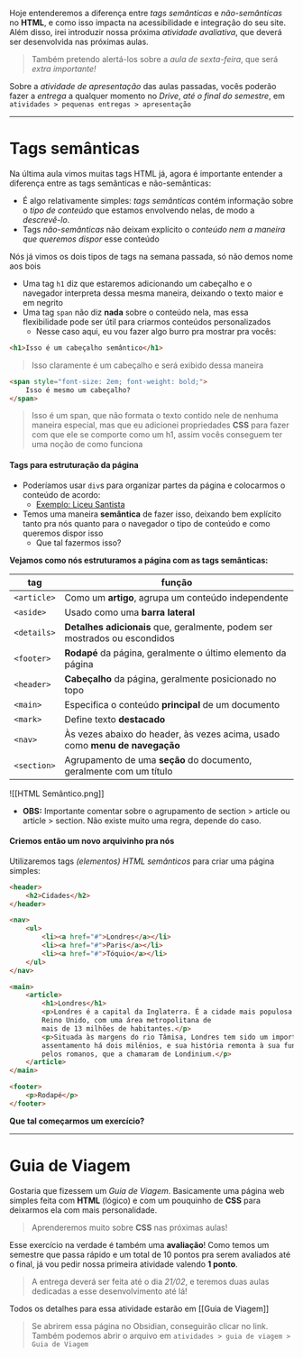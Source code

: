 
Hoje entenderemos a diferença entre *tags semânticas* e *não-semânticas* no **HTML**, e como isso impacta na acessibilidade e integração do seu site. Além disso, irei introduzir nossa próxima *atividade avaliativa*, que deverá ser desenvolvida nas próximas aulas.

> Também pretendo alertá-los sobre a *aula de sexta-feira*, que será *extra importante!*

Sobre a *atividade de apresentação* das aulas passadas, vocês poderão fazer a *entrega* a qualquer momento no *Drive*, *até o final do semestre*, em `atividades > pequenas entregas > apresentação`

---

# Tags semânticas

Na última aula vimos muitas tags HTML já, agora é importante entender a diferença entre as tags semânticas e não-semânticas:

 - É algo relativamente simples: *tags semânticas* contém informação sobre o *tipo de conteúdo* que estamos envolvendo nelas, de modo a *descrevê-lo*.
- Tags *não-semânticas* não deixam explícito o *conteúdo nem a maneira que queremos dispor* esse conteúdo

Nós já vimos os dois tipos de tags na semana passada, só não demos nome aos bois
- Uma tag `h1` diz que estaremos adicionando um cabeçalho e o navegador interpreta dessa mesma maneira, deixando o texto maior e em negrito
- Uma tag `span` não diz **nada** sobre o conteúdo nela, mas essa flexibilidade pode ser útil para criarmos conteúdos personalizados
	- Nesse caso aqui, eu vou fazer algo burro pra mostrar pra vocês:

```html
<h1>Isso é um cabeçalho semântico</h1>
```
> Isso claramente é um cabeçalho e será exibido dessa maneira
```html
<span style="font-size: 2em; font-weight: bold;">
	Isso é mesmo um cabeçalho?
</span>
```
> Isso é um span, que não formata o texto contido nele de nenhuma maneira especial, mas que eu adicionei propriedades **CSS** para fazer com que ele se comporte como um h1, assim vocês conseguem ter uma noção de como funciona


#### Tags para estruturação da página

- Poderíamos usar `div`s para organizar partes da página e colocarmos o conteúdo de acordo:
	- [Exemplo: Liceu Santista](https://www.liceusantista.com.br)
- Temos uma maneira **semântica** de fazer isso, deixando bem explícito tanto pra nós quanto para o navegador o tipo de conteúdo e como queremos dispor isso
	- Que tal fazermos isso?


**Vejamos como nós estruturamos a página com as tags semânticas:**

| tag         | função                                                                      |
| ----------- | --------------------------------------------------------------------------- |
| `<article>` | Como um **artigo**, agrupa um conteúdo independente                         |
| `<aside>`   | Usado como uma **barra lateral**                                            |
| `<details>` | **Detalhes adicionais** que, geralmente, podem ser mostrados ou escondidos  |
| `<footer>`  | **Rodapé** da página, geralmente o último elemento da página                |
| `<header>`  | **Cabeçalho** da página, geralmente posicionado no topo                     |
| `<main>`    | Especifica o conteúdo **principal** de um documento                         |
| `<mark>`    | Define texto **destacado**                                                  |
| `<nav>`     | Às vezes abaixo do header, às vezes acima, usado como **menu de navegação** |
| `<section>` | Agrupamento de uma **seção** do documento, geralmente com um título         |
![[HTML Semântico.png]]

- **OBS:** Importante comentar sobre o agrupamento de section > article ou article > section. Não existe muito uma regra, depende do caso.

#### Criemos então um novo arquivinho pra nós

Utilizaremos tags *(elementos)* *HTML semânticos* para criar uma página simples:
```html
<header>
	<h2>Cidades</h2>
</header>

<nav>
	<ul>
		<li><a href="#">Londres</a></li>
		<li><a href="#">Paris</a></li>
		<li><a href="#">Tóquio</a></li>
	</ul>
</nav>

<main>
	<article>
		<h1>Londres</h1>
		<p>Londres é a capital da Inglaterra. É a cidade mais populosa do 
		Reino Unido, com uma área metropolitana de 
		mais de 13 milhões de habitantes.</p>
		<p>Situada às margens do rio Tâmisa, Londres tem sido um importante
		assentamento há dois milênios, e sua história remonta à sua fundação
		pelos romanos, que a chamaram de Londinium.</p>
	</article>
</main>

<footer>
	<p>Rodapé</p>
</footer>
```

**Que tal começarmos um exercício?**

---

# Guia de Viagem

Gostaria que fizessem um *Guia de Viagem*. Basicamente uma página web simples feita com **HTML** (lógico) e com um pouquinho de **CSS** para deixarmos ela com mais personalidade.

> Aprenderemos muito sobre **CSS** nas próximas aulas!

Esse exercício na verdade é também uma **avaliação**! Como temos um semestre que passa rápido e um total de 10 pontos pra serem avaliados até o final, já vou pedir nossa primeira atividade valendo **1 ponto**.

> A entrega deverá ser feita até o dia *21/02*, e teremos duas aulas dedicadas a esse desenvolvimento até lá!

Todos os detalhes para essa atividade estarão em [[Guia de Viagem]]

> Se abrirem essa página no Obsidian, conseguirão clicar no link.
> Também podemos abrir o arquivo em `atividades > guia de viagem > Guia de Viagem`

